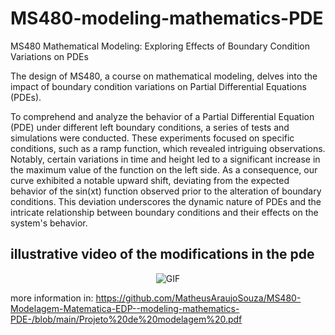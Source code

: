 # MS480-modeling-mathematics-PDE
MS480 Mathematical Modeling: Exploring Effects of Boundary Condition Variations on PDEs

The design of MS480, a course on mathematical modeling, delves into the impact of boundary condition variations on Partial Differential Equations (PDEs).

To comprehend and analyze the behavior of a Partial Differential Equation (PDE) under different left boundary conditions, a series of tests and simulations were conducted. These experiments focused on specific conditions, such as a ramp function, which revealed intriguing observations. Notably, certain variations in time and height led to a significant increase in the maximum value of the function on the left side. As a consequence, our curve exhibited a notable upward shift, deviating from the expected behavior of the sin(xt) function observed prior to the alteration of boundary conditions. This deviation underscores the dynamic nature of PDEs and the intricate relationship between boundary conditions and their effects on the system's behavior.

## illustrative video of the modifications in the pde 
<p align="center">
<img align="center" alt="GIF" src="https://github.com/MatheusAraujoSouza/MS480-Modelagem-Matematica-EDP--modeling-mathematics-PDE-/blob/main/gif%20fouriest%20series.gif" />
  
  
  
  more information in: https://github.com/MatheusAraujoSouza/MS480-Modelagem-Matematica-EDP--modeling-mathematics-PDE-/blob/main/Projeto%20de%20modelagem%20.pdf
  
  
